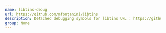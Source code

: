 ```yaml
---
name: libtins-debug
url: https://github.com/mfontanini/libtins
description: Detached debugging symbols for libtins URL : https://github.
group: None
---
```

